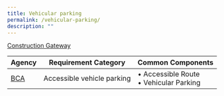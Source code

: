 ```yaml
---
title: Vehicular parking
permalink: /vehicular-parking/
description: ""
---
```

[Construction Gateway](/construction-gateway)

| Agency | Requirement Category | Common Components |
| -------- | -------- | -------- |
| [BCA](/specific-requirements/Regulatory-Agencies/bca-requirements/)     | Accessible vehicle parking     | • Accessible Route <br>• Vehicular Parking     |
